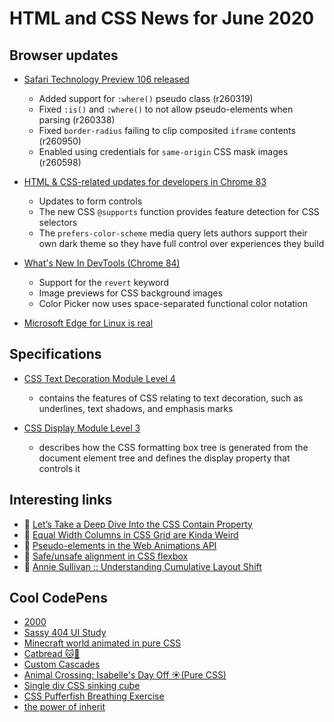 # HTML and CSS News for June 2020

## Browser updates
 
- [Safari Technology Preview 106 released](https://webkit.org/blog/10580/release-notes-for-safari-technology-preview-106/)
    + Added support for `:where()` pseudo class (r260319)
    + Fixed `:is()` and `:where()` to not allow pseudo-elements when parsing (r260338)
    + Fixed `border-radius` failing to clip composited `iframe` contents (r260950)
    + Enabled using credentials for `same-origin` CSS mask images (r260598)

- [HTML & CSS-related updates for developers in Chrome 83](https://developers.google.com/web/updates/2020/05/nic83)
    + Updates to form controls
    + The new CSS `@supports` function provides feature detection for CSS selectors
    + The `prefers-color-scheme` media query lets authors support their own dark theme so they have full control over experiences they build

- [What's New In DevTools (Chrome 84)](https://developers.google.com/web/updates/2020/05/devtools)
    + Support for the `revert` keyword
    + Image previews for CSS background images
    + Color Picker now uses space-separated functional color notation

- [Microsoft Edge for Linux is real](https://twitter.com/zhuowencui/status/1262798080564326402)


## Specifications

- [CSS Text Decoration Module Level 4](https://www.w3.org/TR/css-text-decor-4/)
    + contains the features of CSS relating to text decoration, such as underlines, text shadows, and emphasis marks

- [CSS Display Module Level 3](https://www.w3.org/TR/css-display-3/)
    + describes how the CSS formatting box tree is generated from the document element tree and defines the display property that controls it

## Interesting links

- 📝 [Let’s Take a Deep Dive Into the CSS Contain Property ](https://css-tricks.com/lets-take-a-deep-dive-into-the-css-contain-property/)
- 📝 [Equal Width Columns in CSS Grid are Kinda Weird](https://css-tricks.com/equal-width-columns-in-css-grid-are-kinda-weird/)
- 📝 [Pseudo-elements in the Web Animations API](https://danielcwilson.com/blog/2020/05/pseudo-waapi/)
- 📝 [Safe/unsafe alignment in CSS flexbox](https://www.stefanjudis.com/today-i-learned/safe-unsafe-alignment-in-css-flexbox/)
- 🎥 [Annie Sullivan :: Understanding Cumulative Layout Shift](https://youtu.be/zIJuY-JCjqw)

## Cool CodePens

- [2000](https://codepen.io/cobra_winfrey/pen/LYpeKrd)
- [Sassy 404 UI Study](https://codepen.io/justinjunodev/pen/WNQMyvX)
- [Minecraft world animated in pure CSS](https://codepen.io/hailedev/pen/OJyvvVQ)
- [Catbread 🐱🍞](https://codepen.io/jkantner/pen/vYNRdJL)
- [Custom Cascades](https://codepen.io/mirisuzanne/pen/vYNgodb)
- [Animal Crossing: Isabelle's Day Off ☀️(Pure CSS)](https://codepen.io/cybercountess/full/gOaoWmX)
- [Single div CSS sinking cube](https://codepen.io/lynnandtonic/pen/NWGLMMO)
- [CSS Pufferfish Breathing Exercise](https://codepen.io/wendko/pen/qBOMRVG)
- [the power of inherit](https://codepen.io/warkentien2/pen/jOERBGw)
